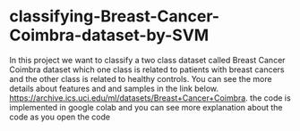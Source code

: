 # classifying-Breast-Cancer-Coimbra-dataset-by-SVM
In this project we want to classify a two class dataset called Breast Cancer Coimbra dataset which one class is related to patients with breast cancers and the other class is related to healthy controls. You can see the more details about features and and samples in the link below. https://archive.ics.uci.edu/ml/datasets/Breast+Cancer+Coimbra. the code is implemented in google colab and you can see more explanation about the code as you open the code
